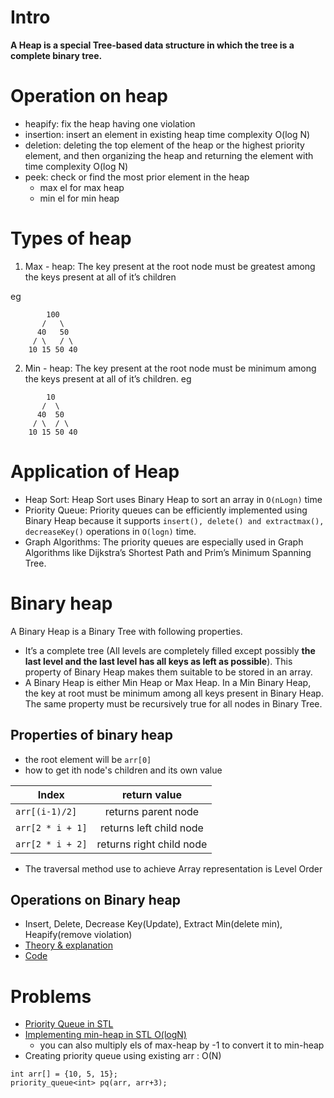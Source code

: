 # Intro

**A Heap is a special Tree-based data structure in which the tree is a complete binary tree.**

# Operation on heap

- heapify: fix the heap having one violation
- insertion: insert an element in existing heap time complexity O(log N)
- deletion: deleting the top element of the heap or the highest priority element, and then organizing the heap and returning the element with time complexity O(log N)
- peek: check or find the most prior element in the heap
    - max el for max heap
    - min el for min heap

# Types of heap

1) Max - heap: The key present at the root node must be greatest among the keys present at all of it’s children

eg 

```
        100
       /   \
      40   50
     / \   / \
    10 15 50 40
```

2) Min - heap: The key present at the root node must be minimum among the keys present at all of it’s children.
eg

```
        10
       /  \
      40  50
     / \  / \
    10 15 50 40
```

# Application of Heap

- Heap Sort: Heap Sort uses Binary Heap to sort an array in `O(nLogn)` time
- Priority Queue: Priority queues can be efficiently implemented using Binary Heap because it supports `insert(), delete() and extractmax(), decreaseKey()` operations in `O(logn)` time. 
- Graph Algorithms: The priority queues are especially used in Graph Algorithms like Dijkstra’s Shortest Path and Prim’s Minimum Spanning Tree.

# Binary heap

A Binary Heap is a Binary Tree with following properties.
- It’s a complete tree (All levels are completely filled except possibly **the last level and the last level has all keys as left as possible**). This property of Binary Heap makes them suitable to be stored in an array.
- A Binary Heap is either Min Heap or Max Heap. In a Min Binary Heap, the key at root must be minimum among all keys present in Binary Heap. The same property must be recursively true for all nodes in Binary Tree. 

## Properties of binary heap
- the root element will be `arr[0]`
- how to get ith node's children and its own value

Index | return value
------- | :------: |
`arr[(i-1)/2]` | returns parent node |
`arr[2 * i + 1]` | returns left child node |
`arr[2 * i + 2]` | returns right child node |

- The traversal method use to achieve Array representation is Level Order

## Operations on Binary heap

- Insert, Delete, Decrease Key(Update), Extract Min(delete min), Heapify(remove violation)
- [Theory & explanation](MinHeap/readme.md)
- [Code](MinHeap/min_heap.cpp)

# Problems

- [Priority Queue in STL](priority_queue.cpp)
- [Implementing min-heap in STL O(logN)](min_heap_stl.cpp)
    - you can also multiply els of max-heap by -1 to convert it to min-heap
- Creating priority queue using existing arr : O(N)

```
int arr[] = {10, 5, 15};
priority_queue<int> pq(arr, arr+3);
```

